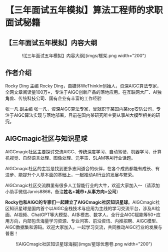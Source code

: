 # 【三年面试五年模拟】算法工程师的求职面试秘籍

## 【三年面试五年模拟】内容大纲

<div align=center>![【三年面试五年模拟】内容大纲](imgs/框架.png width="200")</div>

## 作者介绍

Rocky Ding 主编
Rocky Ding，自媒体WeThinkIn创始人，资深AIGC算法专家，全网文章阅读量100万+，专注于AIGC创新产品的落地应用。在互联网大厂、AI独角兽、传统科技公司、国有企业有丰富的工作经验

张一凡 副主编
张一凡，资深AIGC算法专家，曾就职于某国内某top安防公司，专注于AIGC算法实现与落地部署，目前在国内某研究所主要从事AI大模型相关的研究。

## AIGCmagic社区与知识星球
AIGCmagic社区主要探讨交流AIGC、传统深度学习、自动驾驶、机器学习、计算机视觉、自然语言处理、图像处理、元宇宙、SLAM等AI行业话题。

AIGCmagic社区的主旨是找到更多志同道合的伙伴，在各个成员都能有成长、有进步、能提升个人基本面的基础上，一起推动AI行业的发展与繁荣。

AIGCmagic社区交流群里有很多人工智能行业的大牛，欢迎大家加入～（请添加小助手微信Jarvis8866，备注**姓名+城市+从事方向+公司**）

**Rocky也和AIGC的专家们一起建立了AIGCmagic社区知识星球**。AIGCmagic社区知识星球是国内首个以AIGC全栈技术与应用为主线的学习交流平台，涉及AI绘画、AI视频、ChatGPT等大模型、AI多模态、数字人、全行业AIGC赋能等50+应用方向，内部包含海量学习资源、专业问答、前沿资讯、内推招聘、AIGC模型、AIGC数据集和源码。欢迎大家加入，一起学习交流，共同推动AIGC行业的发展与普惠！

<div align=center>![AIGCmagic社区知识星球海报](imgs/星球优惠卷.png width="200")</div>
